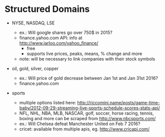 Structured Domains
==================

 - NYSE, NASDAQ, LSE
	 - ex.: Will google shares go over 750$ in 2015?
	 - finance.yahoo.com API: info at http://www.jarloo.com/yahoo_finance/
		 - free
		 - supports live prices, peaks, means, % change and more
	 - note: will be necessary to link companies with their stock symbols
 - oil, gold, silver, copper
	 - ex.: Will price of gold decrease between Jan 1st and Jan 31st 2016?
	 - finance.yahoo.com

 - sports
	 - multiple options listed here: http://riccomini.name/posts/game-time-baby/2012-09-29-streaming-live-sports-schedule-scores-stats-api/
 	 - NFL, NHL, NBA, MLB, NASCAR, golf, soccer, horse racing, tennis, boxing and more can be scraped from http://www.nbcsports.com/
	 - ex.: Will Chelsea defeat Manchester United on Feb 7 2016?
	 - cricet: available from multiple apis, eg. http://www.cricapi.com/






